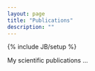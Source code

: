 ```yaml
---
layout: page
title: "Publications"
description: ""
---
```

{% include JB/setup %}

My scientific publications ...